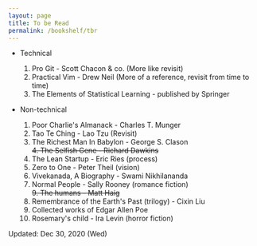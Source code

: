 ```yaml
---
layout: page
title: To be Read
permalink: /bookshelf/tbr
---
```


* Technical   
	1. Pro Git - Scott Chacon & co. (More like revisit)    
	2. Practical Vim - Drew Neil (More of a reference, revisit from time to time)
	3. The Elements of Statistical Learning - published by Springer    

* Non-technical   
	1. Poor Charlie's Almanack - Charles T. Munger
	2. Tao Te Ching - Lao Tzu (Revisit)
	3. The Richest Man In Babylon - George S. Clason   
	~~4. The Selfish Gene - Richard Dawkins~~
	5. The Lean Startup - Eric Ries (process)
	6. Zero to One - Peter Theil (vision)
	7. Vivekanada, A Biography - Swami Nikhilananda    
	8. Normal People - Sally Rooney (romance fiction)   
	~~9. The humans - Matt Haig~~    
	10. Remembrance of the Earth's Past (trilogy) - Cixin Liu 
	11. Collected works of Edgar Allen Poe   
	12. Rosemary's child - Ira Levin (horror fiction)  

Updated: Dec 30, 2020 (Wed)    
